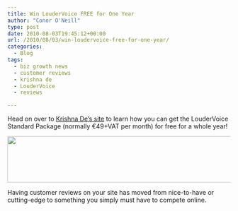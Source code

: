 ```yaml
---
title: Win LouderVoice FREE for One Year
author: "Conor O'Neill"
type: post
date: 2010-08-03T19:45:12+00:00
url: /2010/08/03/win-loudervoice-free-for-one-year/
categories:
  - Blog
tags:
  - biz growth news
  - customer reviews
  - krishna de
  - LouderVoice
  - reviews

---
```

Head on over to [Krishna De&#8217;s site][1] to learn how you can get the LouderVoice Standard Package (normally €49+VAT per month) for free for a whole year!

<p style="text-align: center;">
  <img class="aligncenter" title="Krishna De" src="http://www.krishnade.com/blog/wp-content/themes/Krishna%20Blog%20-%20May2/images/header2.jpg" alt="" width="700" height="105" />
</p>

Having customer reviews on your site has moved from nice-to-have or cutting-edge to something you simply must have to compete online.

 [1]: http://www.krishnade.com/blog/2010/online-reviews-with-loudervoice/